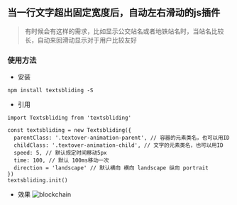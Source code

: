 ## 当一行文字超出固定宽度后，自动左右滑动的js插件
> 有时候会有这样的需求，比如显示公交站名或者地铁站名时，当站名比较长，自动来回滑动显示对于用户比较友好

### 使用方法
- 安装
```
npm install textsbliding -S
```
- 引用
```
import Textsbliding from 'textsbliding'

const textsbliding = new Textsbliding({
  parentClass: '.textover-animation-parent', // 容器的元素类名，也可以用ID
  childClass: '.textover-animation-child', // 文字的元素类名，也可以用ID
  speed: 5, // 默认规定时间移动5px
  time: 100, // 默认 100ms移动一次
  direction = 'landscape' // 默认横向 横向 landscape 纵向 portrait
})
textsbliding.init()
```

- 效果
![blockchain](https://github.com/wastone/textsliding/blob/master/example/image/GIF.gif. "例子")


